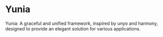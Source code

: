 # Yunia
Yunia: A graceful and unified framework, inspired by unyo and harmony, designed to provide an elegant solution for various applications.
